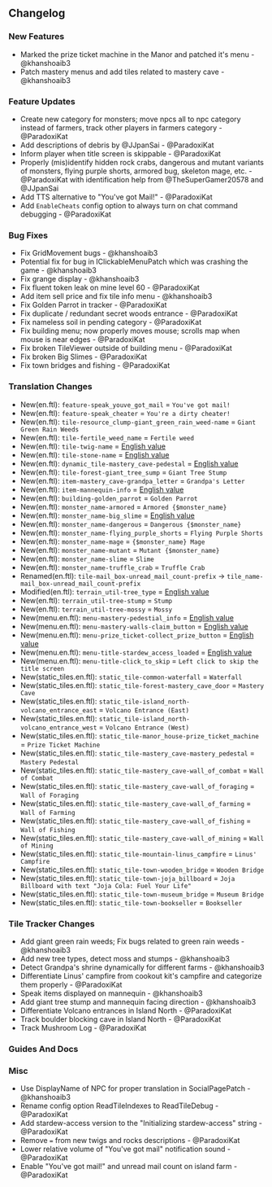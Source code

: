 ## Changelog

### New Features

- Marked the prize ticket machine in the Manor and patched it's menu - @khanshoaib3
- Patch mastery menus and add tiles related to mastery cave - @khanshoaib3

### Feature Updates

- Create new category for monsters; move npcs all to npc category instead of farmers, track other players in farmers category - @ParadoxiKat
- Add descriptions of debris by @JJpanSai - @ParadoxiKat
- Inform player when title screen is skippable - @ParadoxiKat
- Properly (mis)identify hidden rock crabs, dangerous and mutant variants of monsters, flying purple shorts, armored bug, skeleton mage, etc. - @ParadoxiKat with identification help from @TheSuperGamer20578 and @JJpanSai
- Add TTS alternative to "You've got Mail!" - @ParadoxiKat
- Add `EnableCheats` config option to always turn on chat command debugging - @ParadoxiKat

### Bug Fixes

- Fix GridMovement bugs - @khanshoaib3
- Potential fix for bug in IClickableMenuPatch which was crashing the game - @khanshoaib3
- Fix grange display - @khanshoaib3
- Fix fluent token leak on mine level 60 - @ParadoxiKat
- Add item sell price and fix tile info menu - @khanshoaib3
- Fix Golden Parrot in tracker - @ParadoxiKat
- Fix duplicate / redundant secret woods entrance - @ParadoxiKat
- Fix nameless soil in pending category - @ParadoxiKat
- Fix building menu; now properly moves mouse; scrolls map when mouse is near edges - @ParadoxiKat
- Fix broken TileViewer outside of building menu - @ParadoxiKat
- Fix broken Big Slimes - @ParadoxiKat
- Fix town bridges and fishing - @ParadoxiKat

### Translation Changes

- New(en.ftl): `feature-speak_youve_got_mail` = `You've got mail!`
- New(en.ftl): `feature-speak_cheater` = `You're a dirty cheater!`
- New(en.ftl): `tile-resource_clump-giant_green_rain_weed-name` = `Giant Green Rain Weeds`
- New(en.ftl): `tile-fertile_weed_name` = `Fertile weed`
- New(en.ftl): `tile-twig-name` = [English value](https://github.com/khanshoaib3/stardew-access/blob/3599f9fedff8f4ae447ee97aec9c1a328c0ff7bc/stardew-access/i18n/en.ftl#L131-L138)
- New(en.ftl): `tile-stone-name` = [English value](https://github.com/khanshoaib3/stardew-access/blob/3599f9fedff8f4ae447ee97aec9c1a328c0ff7bc/stardew-access/i18n/en.ftl#L139-L176)
- New(en.ftl): `dynamic_tile-mastery_cave-pedestal` = [English value](https://github.com/khanshoaib3/stardew-access/blob/3599f9fedff8f4ae447ee97aec9c1a328c0ff7bc/stardew-access/i18n/en.ftl#L203-L206)
- New(en.ftl): `tile-forest-giant_tree_sump` = `Giant Tree Stump`
- New(en.ftl): `item-mastery_cave-grandpa_letter` = `Grandpa's Letter`
- New(en.ftl): `item-mannequin-info` = [English value](https://github.com/khanshoaib3/stardew-access/blob/3599f9fedff8f4ae447ee97aec9c1a328c0ff7bc/stardew-access/i18n/en.ftl#L301-L309)
- New(en.ftl): `building-golden_parrot` = `Golden Parrot`
- New(en.ftl): `monster_name-armored` = `Armored {$monster_name}`
- New(en.ftl): `monster_name-big_slime` = [English value](https://github.com/khanshoaib3/stardew-access/blob/3599f9fedff8f4ae447ee97aec9c1a328c0ff7bc/stardew-access/i18n/en.ftl#L338-L344)
- New(en.ftl): `monster_name-dangerous` = `Dangerous {$monster_name}`
- New(en.ftl): `monster_name-flying_purple_shorts` = `Flying Purple Shorts`
- New(en.ftl): `monster_name-mage` = `{$monster_name} Mage`
- New(en.ftl): `monster_name-mutant` = `Mutant {$monster_name}`
- New(en.ftl): `monster_name-slime` = `Slime`
- New(en.ftl): `monster_name-truffle_crab` = `Truffle Crab`
- Renamed(en.ftl): `tile-mail_box-unread_mail_count-prefix` -> `tile_name-mail_box-unread_mail_count-prefix`
- Modified(en.ftl): `terrain_util-tree_type` = [English value](https://github.com/khanshoaib3/stardew-access/blob/3599f9fedff8f4ae447ee97aec9c1a328c0ff7bc/stardew-access/i18n/en.ftl#L385-L400)
- New(en.ftl): `terrain_util-tree-stump` = `Stump`
- New(en.ftl): `terrain_util-tree-mossy` = `Mossy`
- New(menu.en.ftl): `menu-mastery-pedestial_info` = [English value](https://github.com/khanshoaib3/stardew-access/blob/3599f9fedff8f4ae447ee97aec9c1a328c0ff7bc/stardew-access/i18n/menu.en.ftl#L468-L472)
- New(menu.en.ftl): `menu-mastery-walls-claim_button` = [English value](https://github.com/khanshoaib3/stardew-access/blob/3599f9fedff8f4ae447ee97aec9c1a328c0ff7bc/stardew-access/i18n/menu.en.ftl#L473-L475)
- New(menu.en.ftl): `menu-prize_ticket-collect_prize_button` = [English value](https://github.com/khanshoaib3/stardew-access/blob/3599f9fedff8f4ae447ee97aec9c1a328c0ff7bc/stardew-access/i18n/menu.en.ftl#L500-L504)
- New(menu.en.ftl): `menu-title-stardew_access_loaded` = [English value](https://github.com/khanshoaib3/stardew-access/blob/3599f9fedff8f4ae447ee97aec9c1a328c0ff7bc/stardew-access/i18n/menu.en.ftl#L594-L597)
- New(menu.en.ftl): `menu-title-click_to_skip` = `Left click to skip the title screen`
- New(static_tiles.en.ftl): `static_tile-common-waterfall` = `Waterfall`
- New(static_tiles.en.ftl): `static_tile-forest-mastery_cave_door` = `Mastery Cave`
- New(static_tiles.en.ftl): `static_tile-island_north-volcano_entrance_east` = `Volcano Entrance (East)`
- New(static_tiles.en.ftl): `static_tile-island_north-volcano_entrance_west` = `Volcano Entrance (West)`
- New(static_tiles.en.ftl): `static_tile-manor_house-prize_ticket_machine` = `Prize Ticket Machine`
- New(static_tiles.en.ftl): `static_tile-mastery_cave-mastery_pedestal` = `Mastery Pedestal`
- New(static_tiles.en.ftl): `static_tile-mastery_cave-wall_of_combat` = `Wall of Combat`
- New(static_tiles.en.ftl): `static_tile-mastery_cave-wall_of_foraging` = `Wall of Foraging`
- New(static_tiles.en.ftl): `static_tile-mastery_cave-wall_of_farming` = `Wall of Farming`
- New(static_tiles.en.ftl): `static_tile-mastery_cave-wall_of_fishing` = `Wall of Fishing`
- New(static_tiles.en.ftl): `static_tile-mastery_cave-wall_of_mining` = `Wall of Mining`
- New(static_tiles.en.ftl): `static_tile-mountain-linus_campfire` = `Linus' Campfire`
- New(static_tiles.en.ftl): `static_tile-town-wooden_bridge` = `Wooden Bridge`
- New(static_tiles.en.ftl): `static_tile-town-joja_billboard` = `Joja Billboard with text "Joja Cola: Fuel Your Life"`
- New(static_tiles.en.ftl): `static_tile-town-museum_bridge` = `Museum Bridge`
- New(static_tiles.en.ftl): `static_tile-town-bookseller` = `Bookseller`

### Tile Tracker Changes

- Add giant green rain weeds; Fix bugs related to green rain weeds - @khanshoaib3
- Add new tree types, detect moss and stumps - @khanshoaib3
- Detect Grandpa's shrine dynamically for different farms - @khanshoaib3
- Differentiate Linus' campfire from cookout kit's campfire and categorize them properly - @ParadoxiKat
- Speak items displayed on mannequin - @khanshoaib3
- Add giant tree stump and mannequin facing direction - @khanshoaib3
- Differentiate Volcano entrances in Island North - @ParadoxiKat
- Track boulder blocking cave in Island North - @ParadoxiKat
- Track Mushroom Log - @ParadoxiKat

### Guides And Docs


### Misc

- Use DisplayName of NPC for proper translation in SocialPagePatch - @khanshoaib3
- Rename config option ReadTileIndexes to ReadTileDebug - @ParadoxiKat
- Add stardew-access version to the "Initializing stardew-access" string - @ParadoxiKat
- Remove `=` from new twigs and rocks descriptions - @ParadoxiKat
- Lower relative volume of "You've got mail" notification sound - @ParadoxiKat
- Enable "You've got mail!" and unread mail count on island farm - @ParadoxiKat

